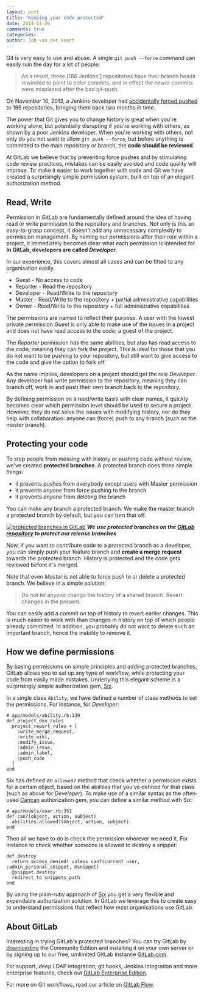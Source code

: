 ```yaml
---
layout: post
title: "Keeping your code protected"
date: 2014-11-26
comments: true
categories:
author: Job van der Voort
---
```


Git is very easy to use and abuse.
A single `git push --force` command can easily ruin the day for a lot of people:

> As a result, these [186 Jenkins'] repositories have their branch heads rewinded to point to older commits, and in effect the newer commits were misplaced after the bad git-push.

On November 10, 2013, a Jenkins developer had [accidentally forced pushed](http://jenkins-ci.org/content/summary-report-git-repository-disruption-incident-nov-10th) to 186 repositories,
bringing them back two months in time.

The power that Git gives you to change history is great when you're working alone,
but potentially disrupting if you're working with others, as shown by a poor Jenkins developer.
When you're working with others, not only do you not want to allow `git push --force`,
but before anything is committed to the main repository or branch, the **code should be reviewed**.

At GitLab we believe that by preventing force pushes and by stimulating code review practices,
mistakes can be easily avoided and code quality will improve.
To make it easier to work together with code and Git we have created a surprisingly simple permission system,
built on top of an elegant authorization method.

<!--more-->

## Read, Write

Permission in GitLab are fundamentally defined around the idea of having read or write permission to the repository and branches.
Not only is this an easy-to-grasp concept, it doesn't add any unnecessary complexity to permission management.
By naming our permissions after their role within a project, it immediately becomes clear what each permission is intended for. **In GitLab, developers are called _Developer_**.


In our experience, this covers almost all cases and can be fitted to any organisation easily.

- Guest     - No access to code
- Reporter  - Read the repository
- Developer - Read/Write to the repository
- Master    - Read/Write to the repository + partial administrative capabilities
- Owner     - Read/Write to the repository + full administrative capabilities

The permissions are named to reflect their purpose. A user with the lowest private permission _Guest_
is only able to make use of the issues in a project and does not have read access to the code;
a guest of the project.

The _Reporter_ permission has the same abilities, but also has read access to the code,
meaning they can fork the project.
This is ideal for those that you do not want to be pushing to your repository,
but still want to give access to the code and give the option to fork off.

As the name implies, developers on a project should get the role _Developer_.
Any developer has write permission to the repository, meaning they can branch off,
work in and push their own branch back to the repository.

By defining permission on a read/write basis with clear names,
it quickly becomes clear which permission level should be used to secure a project.
However, they do not solve the issues with modifying history,
nor do they help with collaboration: anyone can (force) push to any branch (such as the master branch).

## Protecting your code


To stop people from messing with history or pushing code without review, we've created **protected branches**. A protected branch does three simple things:

- it prevents pushes from everybody except users with Master permission
- it prevents _anyone_ from force pushing to the branch
- it prevents _anyone_ from deleting the branch

You can make any branch a protected branch. We make the master branch a protected branch by default, but you can turn that off.

[![protected branches in GitLab](/images/protected_branches.png)](/images/protected_branches.png) ***We use protected branches on the [GitLab repository](https://gitlab.com/gitlab-org/gitlab-ce) to protect our release branches***

Now, if you want to contribute code to a protected branch as a developer, you can simply push your feature branch and **create a merge request** towards the protected branch. History is protected and the code gets reviewed before it's merged.

Note that even _Master_ is not able to force push to or delete a protected branch. We believe in a simple solution:

> Do not let anyone change the history of a shared branch. Revert changes in the present.

You can easily add a commit on top of history to revert earlier changes.
This is much easier to work with than changes in history on top of which people already committed.
In addition, you probably do not want to delete such an important branch, hence the inability to remove it.


## How we define permissions

By basing permissions on simple principles and adding protected branches,
GitLab allows you to set up any type of workflow, while protecting your code from easily made mistakes.
Underlying this elegant scheme is a surprisingly simple authorization gem,
[Six](http://randx.github.io/six/).

In a single class `Ability`, we have defined a number of class methods to set the permissions.
For instance, for _Developer_:

```
# app/models/ability.rb:139
def project_dev_rules
  project_report_rules + [
    :write_merge_request,
    :write_wiki,
    :modify_issue,
    :admin_issue,
    :admin_label,
    :push_code
  ]
end
```
Six has defined an `allowed?` method that check whether a permission exists for a certain object,
based on the abilities that you've defined for that class (such as above for _Developer_).
To make use of a similar syntax as the often-used [Cancan](https://github.com/ryanb/cancan) authorization gem, you can define a similar method with Six:

```
# app/models/user.rb:351
def can?(object, action, subject)
  abilities.allowed?(object, action, subject)
end
```

Then all we have to do is check the permission wherever we need it.
For instance to check whether someone is allowed to destroy a snippet:

```
def destroy
  return access_denied! unless can?(current_user, :admin_personal_snippet, @snippet)
  @snippet.destroy
  redirect_to snippets_path
end
```

By using the plain-ruby approach of [Six](http://randx.github.io/six/) you get a very flexible
and expendable authorization solution.
In GitLab we leverage this to create easy to understand permissions
that reflect how most organisations use GitLab.

## About GitLab

Interesting in trying GitLab's protected branches?
You can try GitLab by [downloading](https://about.gitlab.com/downloads/) the Community Edition and installing it on your own server or by signing up to our free, umlimited GitLab instance [GitLab.com](https://gitlab.com/users/sign_up).

For support, deep LDAP integration, git hooks, Jenkins integration and more enterprise features, check out [GitLab Enterprise Edition](https://about.gitlab.com/features/#enterprise).

For more on Git workflows, read our article on [GitLab Flow](https://about.gitlab.com/2014/09/29/gitlab-flow/).
